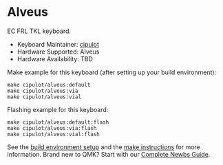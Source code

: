 # Alveus

EC FRL TKL keyboard.

* Keyboard Maintainer: [cipulot](https://github.com/cipulot)
* Hardware Supported: Alveus
* Hardware Availability: TBD

Make example for this keyboard (after setting up your build environment):

    make cipulot/alveus:default
    make cipulot/alveus:via
    make cipulot/alveus:vial

Flashing example for this keyboard:

    make cipulot/alveus:default:flash
    make cipulot/alveus:via:flash
    make cipulot/alveus:vial:flash

See the [build environment setup](https://docs.qmk.fm/#/getting_started_build_tools) and the [make instructions](https://docs.qmk.fm/#/getting_started_make_guide) for more information. Brand new to QMK? Start with our [Complete Newbs Guide](https://docs.qmk.fm/#/newbs).
